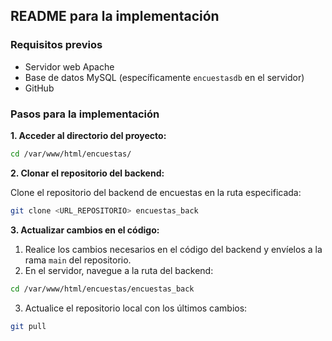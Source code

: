 ## README para la implementación

### Requisitos previos

* Servidor web Apache
* Base de datos MySQL (específicamente  `encuestasdb` en el servidor)
* GitHub

### Pasos para la implementación

**1. Acceder al directorio del proyecto:**

```bash
cd /var/www/html/encuestas/
```

**2. Clonar el repositorio del backend:**

Clone el repositorio del backend de encuestas en la ruta especificada:

```bash
git clone <URL_REPOSITORIO> encuestas_back
```

**3. Actualizar cambios en el código:**

1. Realice los cambios necesarios en el código del backend y envíelos a la rama `main` del repositorio.
2. En el servidor, navegue a la ruta del backend:

```bash
cd /var/www/html/encuestas/encuestas_back
```

3. Actualice el repositorio local con los últimos cambios:

```bash
git pull
```
